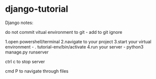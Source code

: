 # django-tutorial
Django notes:

do not commit vitual environment to git - add to git ignore

1.open powershell/terminal
2.navigate to your project
3.start your virtual environment - . tutorial-env/bin/activate
4.run your server - python3 manage.py runserver

ctrl c to stop server

cmd P to navigate through files
 
